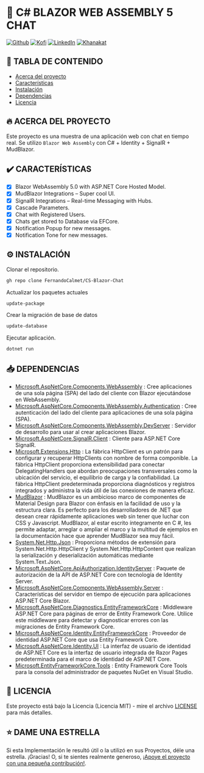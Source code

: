 # 🦄 C# BLAZOR WEB ASSEMBLY 5 CHAT

[![Github][github-shield]][github-url]
[![Kofi][kofi-shield]][kofi-url]
[![LinkedIn][linkedin-shield]][linkedin-url]
[![Khanakat][khanakat-shield]][khanakat-url]

## 📔 TABLA DE CONTENIDO

* [Acerca del proyecto](#acerca-del-proyecto)
* [Características](#características)
* [Instalación](#instalación)
* [Dependencias](#dependencias)
* [Licencia](#licencia)

## 🔥 ACERCA DEL PROYECTO

Este proyecto es una muestra de una aplicación web con chat en tiempo real. Se utilizo ``Blazor Web Assembly`` con C# + Identity + SignalR + MudBlazor.

## ✔️ CARACTERÍSTICAS

- [x] Blazor WebAssembly 5.0 with ASP.NET Core Hosted Model.
- [x] MudBlazor Integrations – Super cool UI.
- [x] SignalR Integrations – Real-time Messaging with Hubs.
- [x] Cascade Parameters.
- [x] Chat with Registered Users.
- [x] Chats get stored to Database via EFCore.
- [x] Notification Popup for new messages.
- [x] Notification Tone for new messages.

## ⚙️ INSTALACIÓN

Clonar el repositorio.

```bash
gh repo clone FernandoCalmet/CS-Blazor-Chat
```

Actualizar los paquetes actuales

```bash
update-package
```

Crear la migración de base de datos

```bash
update-database
```

Ejecutar aplicación.

```bash
dotnet run
```

## 📥 DEPENDENCIAS

- [Microsoft.AspNetCore.Components.WebAssembly](https://www.nuget.org/packages/Microsoft.AspNetCore.Components.WebAssembly/) : Cree aplicaciones de una sola página (SPA) del lado del cliente con Blazor ejecutándose en WebAssembly.
- [Microsoft.AspNetCore.Components.WebAssembly.Authentication](https://www.nuget.org/packages/Microsoft.AspNetCore.Components.WebAssembly.Authentication/) : Cree autenticación del lado del cliente para aplicaciones de una sola página (SPA).
- [Microsoft.AspNetCore.Components.WebAssembly.DevServer](https://www.nuget.org/packages/Microsoft.AspNetCore.Components.WebAssembly.DevServer/) : Servidor de desarrollo para usar al crear aplicaciones Blazor.
- [Microsoft.AspNetCore.SignalR.Client](https://www.nuget.org/packages/Microsoft.AspNetCore.SignalR.Client/) : Cliente para ASP.NET Core SignalR.
- [Microsoft.Extensions.Http](https://www.nuget.org/packages/Microsoft.Extensions.Http/) : La fábrica HttpClient es un patrón para configurar y recuperar HttpClients con nombre de forma componible. La fábrica HttpClient proporciona extensibilidad para conectar DelegatingHandlers que abordan preocupaciones transversales como la ubicación del servicio, el equilibrio de carga y la confiabilidad. La fábrica HttpClient predeterminada proporciona diagnósticos y registros integrados y administra la vida útil de las conexiones de manera eficaz.
- [MudBlazor](https://www.nuget.org/packages/MudBlazor/) : MudBlazor es un ambicioso marco de componentes de Material Design para Blazor con énfasis en la facilidad de uso y la estructura clara. Es perfecto para los desarrolladores de .NET que desean crear rápidamente aplicaciones web sin tener que luchar con CSS y Javascript. MudBlazor, al estar escrito íntegramente en C #, les permite adaptar, arreglar o ampliar el marco y la multitud de ejemplos en la documentación hace que aprender MudBlazor sea muy fácil.
- [System.Net.Http.Json](https://www.nuget.org/packages/System.Net.Http.Json/) : Proporciona métodos de extensión para System.Net.Http.HttpClient y System.Net.Http.HttpContent que realizan la serialización y deserialización automáticas mediante System.Text.Json.
- [Microsoft.AspNetCore.ApiAuthorization.IdentityServer](https://www.nuget.org/packages/Microsoft.AspNetCore.ApiAuthorization.IdentityServer/) : Paquete de autorización de la API de ASP.NET Core con tecnología de Identity Server.
- [Microsoft.AspNetCore.Components.WebAssembly.Server](https://www.nuget.org/packages/Microsoft.AspNetCore.Components.WebAssembly.Server/) : Características del servidor en tiempo de ejecución para aplicaciones ASP.NET Core Blazor.
- [Microsoft.AspNetCore.Diagnostics.EntityFrameworkCore](https://www.nuget.org/packages/Microsoft.AspNetCore.Diagnostics.EntityFrameworkCore/) : Middleware ASP.NET Core para páginas de error de Entity Framework Core. Utilice este middleware para detectar y diagnosticar errores con las migraciones de Entity Framework Core.
- [Microsoft.AspNetCore.Identity.EntityFrameworkCore](https://www.nuget.org/packages/Microsoft.AspNetCore.Identity.EntityFrameworkCore/) : Proveedor de identidad ASP.NET Core que usa Entity Framework Core.
- [Microsoft.AspNetCore.Identity.UI](https://www.nuget.org/packages/Microsoft.AspNetCore.Identity.UI/) : La interfaz de usuario de identidad de ASP.NET Core es la interfaz de usuario integrada de Razor Pages predeterminada para el marco de identidad de ASP.NET Core.
- [Microsoft.EntityFrameworkCore.Tools](https://www.nuget.org/packages/Microsoft.EntityFrameworkCore.Tools/) : Entity Framework Core Tools para la consola del administrador de paquetes NuGet en Visual Studio.

## 📄 LICENCIA

Este proyecto está bajo la Licencia (Licencia MIT) - mire el archivo [LICENSE](LICENSE) para más detalles.

## ⭐️ DAME UNA ESTRELLA

Si esta Implementación le resultó útil o la utilizó en sus Proyectos, déle una estrella. ¡Gracias! O, si te sientes realmente generoso, [¡Apoye el proyecto con una pequeña contribución!](https://ko-fi.com/fernandocalmet).

<!--- reference style links --->
[github-shield]: https://img.shields.io/badge/-@fernandocalmet-%23181717?style=flat-square&logo=github
[github-url]: https://github.com/fernandocalmet
[kofi-shield]: https://img.shields.io/badge/-@fernandocalmet-%231DA1F2?style=flat-square&logo=kofi&logoColor=ff5f5f
[kofi-url]: https://ko-fi.com/fernandocalmet
[linkedin-shield]: https://img.shields.io/badge/-fernandocalmet-blue?style=flat-square&logo=Linkedin&logoColor=white&link=https://www.linkedin.com/in/fernandocalmet
[linkedin-url]: https://www.linkedin.com/in/fernandocalmet
[khanakat-shield]: https://img.shields.io/badge/khanakat.com-brightgreen?style=flat-square
[khanakat-url]: https://khanakat.com
